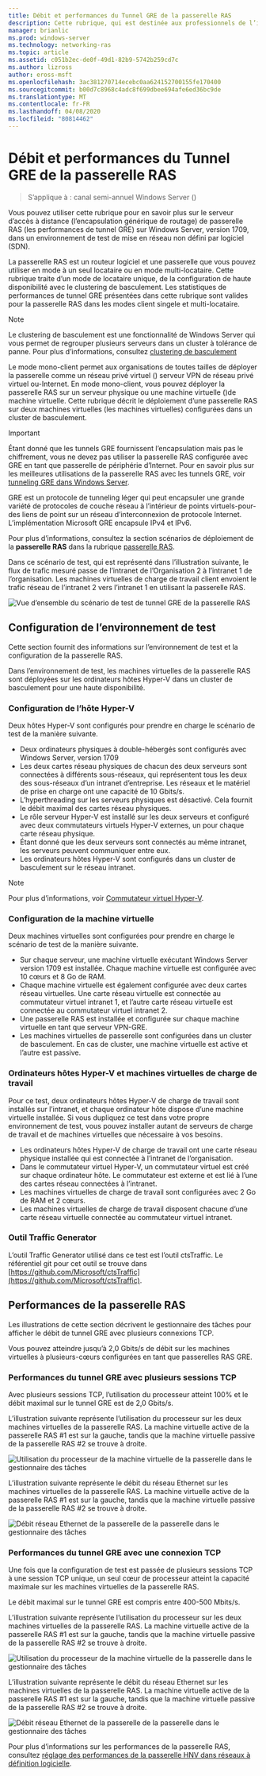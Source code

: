 ```yaml
---
title: Débit et performances du Tunnel GRE de la passerelle RAS
description: Cette rubrique, qui est destinée aux professionnels de l’informatique, fournit des informations sur les performances de débit des tunnels GRE (Generic Routing Encapsulation) de la passerelle RAS.
manager: brianlic
ms.prod: windows-server
ms.technology: networking-ras
ms.topic: article
ms.assetid: c051b2ec-de0f-49d1-82b9-5742b259cd7c
ms.author: lizross
author: eross-msft
ms.openlocfilehash: 3ac381270714ecebc0aa624152700155fe170400
ms.sourcegitcommit: b00d7c8968c4adc8f699dbee694afe6ed36bc9de
ms.translationtype: MT
ms.contentlocale: fr-FR
ms.lasthandoff: 04/08/2020
ms.locfileid: "80814462"
---
```

# <a name="ras-gateway-gre-tunnel-throughput-and-performance"></a>Débit et performances du Tunnel GRE de la passerelle RAS

>S’applique à : canal semi-annuel Windows Server \(\)

Vous pouvez utiliser cette rubrique pour en savoir plus sur le serveur d’accès à distance \(l’encapsulation générique de routage\) de passerelle RAS \(les performances de tunnel GRE\) sur Windows Server, version 1709, dans un environnement de test de mise en réseau non défini par logiciel \(SDN\).

La passerelle RAS est un routeur logiciel et une passerelle que vous pouvez utiliser en mode à un seul locataire ou en mode multi-locataire. Cette rubrique traite d’un mode de locataire unique, de la configuration de haute disponibilité avec le clustering de basculement. Les statistiques de performances de tunnel GRE présentées dans cette rubrique sont valides pour la passerelle RAS dans les modes client singele et multi-locataire.

>[!NOTE]
>Le clustering de basculement est une fonctionnalité de Windows Server qui vous permet de regrouper plusieurs serveurs dans un cluster à tolérance de panne. Pour plus d’informations, consultez [clustering de basculement](../../../failover-clustering/failover-clustering-overview.md)

Le mode mono-client permet aux organisations de toutes tailles de déployer la passerelle comme un réseau privé virtuel \(\) serveur VPN de réseau privé virtuel ou\-Internet. En mode mono-client, vous pouvez déployer la passerelle RAS sur un serveur physique ou une machine virtuelle \(\)de machine virtuelle. Cette rubrique décrit le déploiement d’une passerelle RAS sur deux machines virtuelles \(les machines virtuelles\) configurées dans un cluster de basculement.

>[!IMPORTANT]
>Étant donné que les tunnels GRE fournissent l’encapsulation mais pas le chiffrement, vous ne devez pas utiliser la passerelle RAS configurée avec GRE en tant que passerelle de périphérie d’Internet. Pour en savoir plus sur les meilleures utilisations de la passerelle RAS avec les tunnels GRE, voir [tunneling GRE dans Windows Server](gre-tunneling-windows-server.md).

GRE est un protocole de tunneling léger qui peut encapsuler une grande variété de protocoles de couche réseau à l’intérieur de points virtuels\-pour\-des liens de point sur un réseau d’interconnexion de protocole Internet. L’implémentation Microsoft GRE encapsule IPv4 et IPv6.

Pour plus d’informations, consultez la section scénarios de déploiement de la **passerelle RAS** dans la rubrique [passerelle RAS](https://docs.microsoft.com/windows-server/remote/remote-access/ras-gateway/ras-gateway#bkmk_deploy). 

Dans ce scénario de test, qui est représenté dans l’illustration suivante, le flux de trafic mesuré passe de l’intranet de l’Organisation 2 à l’intranet 1 de l’organisation. Les machines virtuelles de charge de travail client envoient le trafic réseau de l’intranet 2 vers l’intranet 1 en utilisant la passerelle RAS.

![Vue d’ensemble du scénario de test de tunnel GRE de la passerelle RAS](../../media/GRE-Tunnel-Perf/Gre-Infrastructure.jpg)

## <a name="test-environment-configuration"></a>Configuration de l’environnement de test

Cette section fournit des informations sur l’environnement de test et la configuration de la passerelle RAS.

Dans l’environnement de test, les machines virtuelles de la passerelle RAS sont déployées sur les ordinateurs hôtes Hyper\-V dans un cluster de basculement pour une haute disponibilité.

### <a name="hyper-v-host-configuration"></a>Configuration de l’hôte Hyper\-V

Deux hôtes Hyper\-V sont configurés pour prendre en charge le scénario de test de la manière suivante. 

- Deux ordinateurs physiques à double\-hébergés sont configurés avec Windows Server, version 1709
- Les deux cartes réseau physiques de chacun des deux serveurs sont connectées à différents sous-réseaux, qui représentent tous les deux des sous-réseaux d’un intranet d’entreprise. Les réseaux et le matériel de prise en charge ont une capacité de 10 Gbits/s.
- L’hyperthreading sur les serveurs physiques est désactivé. Cela fournit le débit maximal des cartes réseau physiques.
- Le rôle serveur Hyper\-V est installé sur les deux serveurs et configuré avec deux commutateurs virtuels Hyper\-V externes, un pour chaque carte réseau physique.
- Étant donné que les deux serveurs sont connectés au même intranet, les serveurs peuvent communiquer entre eux.
- Les ordinateurs hôtes Hyper\-V sont configurés dans un cluster de basculement sur le réseau intranet. 

>[!NOTE]
>Pour plus d’informations, voir [Commutateur virtuel Hyper\-V](https://docs.microsoft.com/windows-server/virtualization/hyper-v-virtual-switch/hyper-v-virtual-switch).

### <a name="vm-configuration"></a>Configuration de la machine virtuelle

Deux machines virtuelles sont configurées pour prendre en charge le scénario de test de la manière suivante.

- Sur chaque serveur, une machine virtuelle exécutant Windows Server version 1709 est installée. Chaque machine virtuelle est configurée avec 10 cœurs et 8 Go de RAM.
- Chaque machine virtuelle est également configurée avec deux cartes réseau virtuelles. Une carte réseau virtuelle est connectée au commutateur virtuel intranet 1, et l’autre carte réseau virtuelle est connectée au commutateur virtuel intranet 2.
- Une passerelle RAS est installée et configurée sur chaque machine virtuelle en tant que serveur VPN\-GRE.
- Les machines virtuelles de passerelle sont configurées dans un cluster de basculement. En cas de cluster, une machine virtuelle est active et l’autre est passive.

### <a name="workload-hyper-v-hosts-and-vms"></a>Ordinateurs hôtes Hyper\-V et machines virtuelles de charge de travail

Pour ce test, deux ordinateurs hôtes Hyper\-V de charge de travail sont installés sur l’intranet, et chaque ordinateur hôte dispose d’une machine virtuelle installée. Si vous dupliquez ce test dans votre propre environnement de test, vous pouvez installer autant de serveurs de charge de travail et de machines virtuelles que nécessaire à vos besoins.

- Les ordinateurs hôtes Hyper\-V de charge de travail ont une carte réseau physique installée qui est connectée à l’intranet de l’organisation.
- Dans le commutateur virtuel Hyper\-V, un commutateur virtuel est créé sur chaque ordinateur hôte. Le commutateur est externe et est lié à l’une des cartes réseau connectées à l’intranet.
- Les machines virtuelles de charge de travail sont configurées avec 2 Go de RAM et 2 cœurs.
- Les machines virtuelles de charge de travail disposent chacune d’une carte réseau virtuelle connectée au commutateur virtuel intranet.

### <a name="traffic-generator-tool"></a>Outil Traffic Generator

L’outil Traffic Generator utilisé dans ce test est l’outil ctsTraffic. Le référentiel git pour cet outil se trouve dans [https://github.com/Microsoft/ctsTraffic](https://github.com/Microsoft/ctsTraffic).

## <a name="ras-gateway-performance"></a>Performances de la passerelle RAS

Les illustrations de cette section décrivent le gestionnaire des tâches pour afficher le débit de tunnel GRE avec plusieurs connexions TCP.

Vous pouvez atteindre jusqu’à 2,0 Gbits/s de débit sur les machines virtuelles à plusieurs\-cœurs configurées en tant que passerelles RAS GRE.

### <a name="gre-tunnel-performance-with-multiple-tcp-sessions"></a>Performances du tunnel GRE avec plusieurs sessions TCP

Avec plusieurs sessions TCP, l’utilisation du processeur atteint 100% et le débit maximal sur le tunnel GRE est de 2,0 Gbits/s.

L’illustration suivante représente l’utilisation du processeur sur les deux machines virtuelles de la passerelle RAS. La machine virtuelle active de la passerelle RAS #1 est sur la gauche, tandis que la machine virtuelle passive de la passerelle RAS #2 se trouve à droite.

![Utilisation du processeur de la machine virtuelle de la passerelle dans le gestionnaire des tâches](../../media/GRE-Tunnel-Perf/Gre-Tunnel-01.jpg)

L’illustration suivante représente le débit du réseau Ethernet sur les machines virtuelles de la passerelle RAS. La machine virtuelle active de la passerelle RAS #1 est sur la gauche, tandis que la machine virtuelle passive de la passerelle RAS #2 se trouve à droite.

![Débit réseau Ethernet de la passerelle de la passerelle dans le gestionnaire des tâches](../../media/GRE-Tunnel-Perf/Gre-Tunnel-02.jpg)


### <a name="gre-tunnel-performance-with-one-tcp-connection"></a>Performances du tunnel GRE avec une connexion TCP

Une fois que la configuration de test est passée de plusieurs sessions TCP à une session TCP unique, un seul cœur de processeur atteint la capacité maximale sur les machines virtuelles de la passerelle RAS.

Le débit maximal sur le tunnel GRE est compris entre 400-500 Mbits/s.

L’illustration suivante représente l’utilisation du processeur sur les deux machines virtuelles de la passerelle RAS. La machine virtuelle active de la passerelle RAS #1 est sur la gauche, tandis que la machine virtuelle passive de la passerelle RAS #2 se trouve à droite.

![Utilisation du processeur de la machine virtuelle de la passerelle dans le gestionnaire des tâches](../../media/GRE-Tunnel-Perf/Gre-Tunnel-03.jpg)


L’illustration suivante représente le débit du réseau Ethernet sur les machines virtuelles de la passerelle RAS. La machine virtuelle active de la passerelle RAS #1 est sur la gauche, tandis que la machine virtuelle passive de la passerelle RAS #2 se trouve à droite.

![Débit réseau Ethernet de la passerelle de la passerelle dans le gestionnaire des tâches](../../media/GRE-Tunnel-Perf/Gre-Tunnel-04.jpg)

Pour plus d’informations sur les performances de la passerelle RAS, consultez [réglage des performances de la passerelle HNV dans réseaux à définition logicielle](https://docs.microsoft.com/windows-server/administration/performance-tuning/subsystem/software-defined-networking/hnv-gateway-performance).